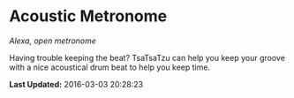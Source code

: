 # Acoustic Metronome
*Alexa, open metronome*

Having trouble keeping the beat? TsaTsaTzu can help you keep your groove with a nice acoustical drum beat to help you keep time.

**Last Updated:** 2016-03-03 20:28:23